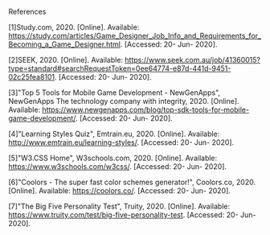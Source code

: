 References

[1]Study.com, 2020. [Online]. Available: https://study.com/articles/Game_Designer_Job_Info_and_Requirements_for_Becoming_a_Game_Designer.html. [Accessed: 20- Jun- 2020].

[2]SEEK, 2020. [Online]. Available: https://www.seek.com.au/job/41360015?type=standard#searchRequestToken=0ee64774-e87d-441d-9451-02c25fea8101. [Accessed: 20- Jun- 2020].

[3]"Top 5 Tools for Mobile Game Development - NewGenApps", NewGenApps The technology company with integrity, 2020. [Online]. Available: https://www.newgenapps.com/blog/top-sdk-tools-for-mobile-game-development/. [Accessed: 20- Jun- 2020].

[4]"Learning Styles Quiz", Emtrain.eu, 2020. [Online]. Available: http://www.emtrain.eu/learning-styles/. [Accessed: 20- Jun- 2020].

[5]"W3.CSS Home", W3schools.com, 2020. [Online]. Available: https://www.w3schools.com/w3css/. [Accessed: 20- Jun- 2020].

[6]"Coolors - The super fast color schemes generator!", Coolors.co, 2020. [Online]. Available: https://coolors.co/. [Accessed: 20- Jun- 2020].

[7]"The Big Five Personality Test", Truity, 2020. [Online]. Available: https://www.truity.com/test/big-five-personality-test. [Accessed: 20- Jun- 2020].
